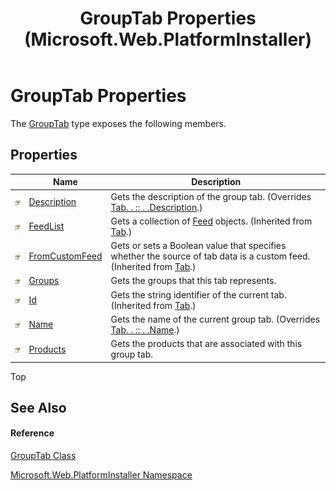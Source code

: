 ﻿---
title: GroupTab Properties  (Microsoft.Web.PlatformInstaller)
TOCTitle: GroupTab Properties
ms:assetid: Properties.T:Microsoft.Web.PlatformInstaller.GroupTab
ms:mtpsurl: https://msdn.microsoft.com/en-us/library/microsoft.web.platforminstaller.grouptab_properties(v=VS.90)
ms:contentKeyID: 22049592
ms.date: 05/02/2012
mtps_version: v=VS.90
---

# GroupTab Properties

The [GroupTab](grouptab-class-microsoft-web-platforminstaller.md) type exposes the following members.

## Properties

<table>
<thead>
<tr class="header">
<th> </th>
<th>Name</th>
<th>Description</th>
</tr>
</thead>
<tbody>
<tr class="odd">
<td><img src="images/Dd565996.pubproperty(en-us,VS.90).gif" title="Public property" alt="Public property" /></td>
<td><a href="grouptab-description-property-microsoft-web-platforminstaller.md">Description</a></td>
<td>Gets the description of the group tab. (Overrides <a href="tab-description-property-microsoft-web-platforminstaller.md">Tab. . :: . .Description</a>.)</td>
</tr>
<tr class="even">
<td><img src="images/Dd565996.pubproperty(en-us,VS.90).gif" title="Public property" alt="Public property" /></td>
<td><a href="tab-feedlist-property-microsoft-web-platforminstaller.md">FeedList</a></td>
<td>Gets a collection of <a href="feed-class-microsoft-web-platforminstaller.md">Feed</a> objects. (Inherited from <a href="tab-class-microsoft-web-platforminstaller.md">Tab</a>.)</td>
</tr>
<tr class="odd">
<td><img src="images/Dd565996.pubproperty(en-us,VS.90).gif" title="Public property" alt="Public property" /></td>
<td><a href="tab-fromcustomfeed-property-microsoft-web-platforminstaller.md">FromCustomFeed</a></td>
<td>Gets or sets a Boolean value that specifies whether the source of tab data is a custom feed. (Inherited from <a href="tab-class-microsoft-web-platforminstaller.md">Tab</a>.)</td>
</tr>
<tr class="even">
<td><img src="images/Dd565996.pubproperty(en-us,VS.90).gif" title="Public property" alt="Public property" /></td>
<td><a href="grouptab-groups-property-microsoft-web-platforminstaller.md">Groups</a></td>
<td>Gets the groups that this tab represents.</td>
</tr>
<tr class="odd">
<td><img src="images/Dd565996.pubproperty(en-us,VS.90).gif" title="Public property" alt="Public property" /></td>
<td><a href="tab-id-property-microsoft-web-platforminstaller.md">Id</a></td>
<td>Gets the string identifier of the current tab. (Inherited from <a href="tab-class-microsoft-web-platforminstaller.md">Tab</a>.)</td>
</tr>
<tr class="even">
<td><img src="images/Dd565996.pubproperty(en-us,VS.90).gif" title="Public property" alt="Public property" /></td>
<td><a href="grouptab-name-property-microsoft-web-platforminstaller.md">Name</a></td>
<td>Gets the name of the current group tab. (Overrides <a href="tab-name-property-microsoft-web-platforminstaller.md">Tab. . :: . .Name</a>.)</td>
</tr>
<tr class="odd">
<td><img src="images/Dd565996.pubproperty(en-us,VS.90).gif" title="Public property" alt="Public property" /></td>
<td><a href="grouptab-products-property-microsoft-web-platforminstaller.md">Products</a></td>
<td>Gets the products that are associated with this group tab.</td>
</tr>
</tbody>
</table>


Top

## See Also

#### Reference

[GroupTab Class](grouptab-class-microsoft-web-platforminstaller.md)

[Microsoft.Web.PlatformInstaller Namespace](microsoft-web-platforminstaller-namespace.md)

